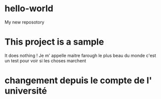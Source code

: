 # hello-world
My new reposotory
# This project is a sample 
It does nothing !
Je m' appelle maitre farough le plus beau du monde 
c'est un test pour voir si les choses marchent
# changement depuis le compte de l' université
